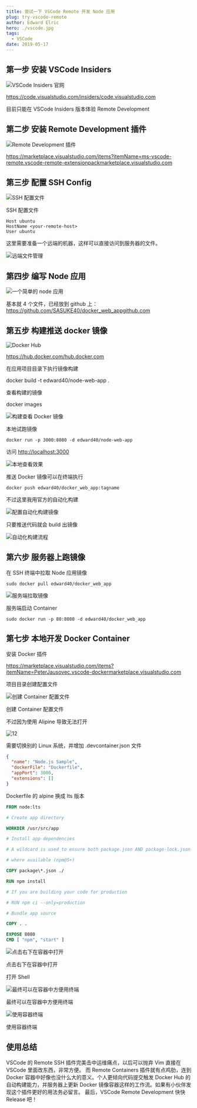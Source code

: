 ```yaml
---
title: 尝试一下 VSCode Remote 开发 Node 应用
plug: try-vscode-remote
author: Edward Elric
hero: ./vscode.jpg
tags:
  - VSCode
date: 2019-05-17
---
```


## 第一步 安装 VSCode Insiders

![VSCode Insiders 官网](https://cdn.nlark.com/yuque/0/2020/png/99653/1578405743917-54d5a517-841b-43ea-a993-df3f3b38f763.png#align=left&display=inline&height=559&originHeight=559&originWidth=720&size=0&status=done&style=none&width=720)

https://code.visualstudio.com/insiders/code.visualstudio.com

目前只能在 VSCode Insiders 版本体验 Remote Development

## 第二步 安装 Remote Development 插件

![Remote Development 插件](https://cdn.nlark.com/yuque/0/2020/png/99653/1578405743932-53418a7d-b276-4d95-8633-661c4b392296.png#align=left&display=inline&height=558&originHeight=558&originWidth=720&size=0&status=done&style=none&width=720)

https://marketplace.visualstudio.com/items?itemName=ms-vscode-remote.vscode-remote-extensionpackmarketplace.visualstudio.com

## 第三步 配置 SSH Config

![SSH 配置文件](https://cdn.nlark.com/yuque/0/2020/png/99653/1578405743885-aff00c17-7d47-4e5f-aa2c-0611357ee7b5.png#align=left&display=inline&height=558&originHeight=558&originWidth=720&size=0&status=done&style=none&width=720)

SSH 配置文件

```shell script
Host ubuntu
HostName <your-remote-host>
User ubuntu
```

这里需要准备一个远端的机器，这样可以直接访问到服务器的文件。

![远端文件管理](https://cdn.nlark.com/yuque/0/2020/png/99653/1578405743887-f9d7a7df-f9f5-4599-952a-7a658117c13d.png#align=left&display=inline&height=558&originHeight=558&originWidth=720&size=0&status=done&style=none&width=720)

## 第四步 编写 Node 应用

![一个简单的 node 应用](https://cdn.nlark.com/yuque/0/2020/png/99653/1578405743913-8e957743-919c-4cde-8d25-1c936268274a.png#align=left&display=inline&height=558&originHeight=558&originWidth=720&size=0&status=done&style=none&width=720)

基本就 4 个文件，已经放到 github 上：
https://github.com/SASUKE40/docker_web_appgithub.com

## 第五步 构建推送 docker 镜像

![Docker Hub](https://cdn.nlark.com/yuque/0/2020/png/99653/1578405743894-a5a67fa5-9c6f-4714-9bff-11cc6a3f1228.png#align=left&display=inline&height=395&originHeight=395&originWidth=720&size=0&status=done&style=none&width=720)

https://hub.docker.com/hub.docker.com

在应用项目目录下执行镜像构建

docker build -t edward40/node-web-app .

查看构建的镜像

docker images

![构建查看 Docker 镜像](https://cdn.nlark.com/yuque/0/2020/png/99653/1578405743906-f9d99e10-71b5-4d15-86a1-f57560ed8092.png#align=left&display=inline&height=486&originHeight=486&originWidth=720&size=0&status=done&style=none&width=720)

本地试跑镜像

```shell script
docker run -p 3000:8080 -d edward40/node-web-app
```

访问 [http://localhost:3000](http://localhost:3000/)

![本地查看效果](https://cdn.nlark.com/yuque/0/2020/png/99653/1578405743937-838f6346-89c3-48fb-ac35-3373fd56c6b3.png#align=left&display=inline&height=456&originHeight=456&originWidth=720&size=0&status=done&style=none&width=720)

推送 Docker 镜像可以在终端执行

```shell script
docker push edward40/docker_web_app:tagname
```

不过这里我用官方的自动化构建

![配置自动化构建镜像](https://cdn.nlark.com/yuque/0/2020/png/99653/1578405743885-3f850c63-2cb3-41d9-81ca-1211546b3026.png#align=left&display=inline&height=456&originHeight=456&originWidth=720&size=0&status=done&style=none&width=720)

只要推送代码就会 build 出镜像

![自动化构建流程](https://cdn.nlark.com/yuque/0/2020/png/99653/1578405743912-cfe78e3f-c1be-4f98-83b0-e235daa56acf.png#align=left&display=inline&height=456&originHeight=456&originWidth=720&size=0&status=done&style=none&width=720)

## 第六步 服务器上跑镜像

在 SSH 终端中拉取 Node 应用镜像

```shell script
sudo docker pull edward40/docker_web_app
```

![服务端拉取镜像](https://cdn.nlark.com/yuque/0/2020/png/99653/1578405744425-4a2520a6-6740-42f6-8d93-a4f4c42fd3c9.png#align=left&display=inline&height=558&originHeight=558&originWidth=720&size=0&status=done&style=none&width=720)

服务端启动 Container

```shell scriptell script
sudo docker run -p 80:8080 -d edward40/docker_web_app
```

## 第七步 本地开发 Docker Container

安装 Docker 插件

https://marketplace.visualstudio.com/items?itemName=PeterJausovec.vscode-dockermarketplace.visualstudio.com

项目目录创建配置文件

![创建 Container 配置文件](https://cdn.nlark.com/yuque/0/2020/png/99653/1578405743908-75e153f8-5f30-44ff-b834-03f1c1af31c9.png#align=left&display=inline&height=558&originHeight=558&originWidth=720&size=0&status=done&style=none&width=720)

创建 Container 配置文件

不过因为使用 Alipine 导致无法打开

![12](https://cdn.nlark.com/yuque/0/2020/png/99653/1578405743920-7b386948-9bb9-4b72-962f-df34bd871658.png#align=left&display=inline&height=558&originHeight=558&originWidth=720&size=0&status=done&style=none&width=720)

需要切换别的 Linux 系统，并增加 .devcontainer.json 文件

```json
{
  "name": "Node.js Sample",
  "dockerFile": "Dockerfile",
  "appPort": 3000,
  "extensions": []
}
```

Dockerfile 的 alpine 换成 lts 版本

```dockerfile
FROM node:lts

# Create app directory

WORKDIR /usr/src/app

# Install app dependencies

# A wildcard is used to ensure both package.json AND package-lock.json are copied

# where available (npm@5+)

COPY package\*.json ./

RUN npm install

# If you are building your code for production

# RUN npm ci --only=production

# Bundle app source

COPY . .

EXPOSE 8080
CMD [ "npm", "start" ]
```

![点击右下在容器中打开](https://cdn.nlark.com/yuque/0/2020/png/99653/1578405743946-1675fb65-b892-49ae-aca4-7fab222b3909.png#align=left&display=inline&height=558&originHeight=558&originWidth=720&size=0&status=done&style=none&width=720)

点击右下在容器中打开

打开 Shell

![最终可以在容器中方便用终端](https://cdn.nlark.com/yuque/0/2020/png/99653/1578405743964-e306f894-05c6-4119-8c0f-e38f76faaf6d.png#align=left&display=inline&height=510&originHeight=510&originWidth=720&size=0&status=done&style=none&width=720)

最终可以在容器中方便用终端

![使用容器终端](https://cdn.nlark.com/yuque/0/2020/png/99653/1578405743934-6f5c8340-3a92-4f55-a40b-e503dbde9afd.png#align=left&display=inline&height=558&originHeight=558&originWidth=720&size=0&status=done&style=none&width=720)

使用容器终端

## 使用总结

VSCode 的 Remote SSH 插件完美击中运维痛点，以后可以抛弃 Vim 直接在 VSCode 里面改东西，非常方便。
而 Remote Containers 插件就有点鸡肋，连到 Docker 容器中好像也没什么大的意义。个人更倾向代码提交触发 Docker Hub 的自动构建能力，并服务器上更新 Docker 镜像容器这样的工作流。如果有小伙伴发现这个插件更好的用法务必留言。
最后，VSCode Remote Development 快快 Release 吧！
